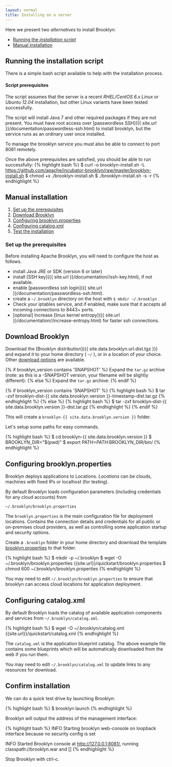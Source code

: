 ```yaml
---
layout: normal
title: Installing on a server
---
```

Here we present two *alternatives* to install Brooklyn:

- [Running the *installation script*](#script)
- [Manual installation](#manual)

## <a id="script"></a> Running the installation script
There is a simple bash script available to help with the installation process. 

#### Script prerequisites
The script assumes that the server is a recent *RHEL/CentOS 6.x Linux* or *Ubuntu 12.04* installation, but other Linux variants have been tested successfully.

The script will install Java 7 and other required packages if they are not present. You must have root access over [passwordless SSH]({{ site.url }}/documentation/passwordless-ssh.html) to install brooklyn, but the service runs as an ordinary user once installed. 

To manage the brooklyn service you must also be able to connect to port 8081 remotely.

Once the above prerequisites are satisfied, you should be able to run successfully:
{% highlight bash %}
$ curl -o brooklyn-install.sh -L https://github.com/apache/incubator-brooklyn/raw/master/brooklyn-install.sh
$ chmod +x ./brooklyn-install.sh
$ ./brooklyn-install.sh -s -r <your-server-ip>
{% endhighlight %}

## <a id="manual"></a> Manual installation

1. [Set up the prerequisites](#prerequisites)
1. [Download Brooklyn](#download)
1. [Configuring brooklyn.properties](#configuring-properties)
1. [Configuring catalog.xml](#configuring-catalog)
1. [Test the installation](#confirm)

### <a id="prerequisites"></a>Set up the prerequisites

Before installing Apache Brooklyn, you will need to configure the host as follows. 

* install Java JRE or SDK (version 6 or later)
* install [SSH key]({{ site.url }}/documentation//ssh-key.html), if not available.
* enable [passwordless ssh login]({{ site.url }}/documentation/passwordless-ssh.html).
* create a `~/.brooklyn` directory on the host with `$ mkdir ~/.brooklyn`
* Check your iptables service, and if enabled, make sure that it accepts all incoming connections to 8443+ ports.
* [optional] Increase [linux kernel entropy]({{ site.url }}/documentation//increase-entropy.html) for faster ssh connections.

## <a id="download"></a>Download Brooklyn

Download the [Brooklyn distribution]({{ site.data.brooklyn.url.dist.tgz }}) and expand it to your home directory ( `~/` ), or in a location of your choice. Other [download options]({{site.url}}/download.html) are available.

{% if brooklyn_version contains 'SNAPSHOT' %}
Expand the `tar.gz` archive (note: as this is a -SNAPSHOT version, your filename will be slightly different):
{% else %}
Expand the `tar.gz` archive:
{% endif %}

{% if brooklyn_version contains 'SNAPSHOT' %}
{% highlight bash %}
$ tar -zxf brooklyn-dist-{{ site.data.brooklyn.version }}-timestamp-dist.tar.gz
{% endhighlight %}
{% else %}
{% highlight bash %}
$ tar -zxf brooklyn-dist-{{ site.data.brooklyn.version }}-dist.tar.gz
{% endhighlight %}
{% endif %}

This will create a `brooklyn-{{ site.data.brooklyn.version }}` folder.

Let's setup some paths for easy commands.

{% highlight bash %}
$ cd brooklyn-{{ site.data.brooklyn.version }}
$ BROOKLYN_DIR="$(pwd)"
$ export PATH=$PATH:$BROOKLYN_DIR/bin/
{% endhighlight %}

## <a id="configuring-properties"></a>Configuring brooklyn.properties
Brooklyn deploys applications to Locations. *Locations* can be clouds, machines with fixed IPs or localhost (for testing).

By default Brooklyn loads configuration parameters (including credentials for any cloud accounts) from 

`~/.brooklyn/brooklyn.properties` 

The `brooklyn.properties` is the main configuration file for deployment locations. Contains the connection details and credentials for all public or on-premises cloud providers, as well as controlling some application startup and security options.

Create a `.brooklyn` folder in your home directory and download the template [brooklyn.properties](../quickstart/brooklyn.properties) to that folder.

{% highlight bash %}
$ mkdir -p ~/.brooklyn
$ wget -O ~/.brooklyn/brooklyn.properties {{site.url}}/quickstart/brooklyn.properties
$ chmod 600 ~/.brooklyn/brooklyn.properties
{% endhighlight %}

You may need to edit `~/.brooklyn/brooklyn.properties` to ensure that brooklyn can access cloud locations for application deployment.

## <a id="configuring-catalog"></a>Configuring catalog.xml
By default Brooklyn loads the catalog of available application components and services from 
`~/.brooklyn/catalog.xml`. 

{% highlight bash %}
$ wget -O ~/.brooklyn/catalog.xml {{site.url}}/quickstart/catalog.xml
{% endhighlight %}

The `catalog.xml` is the application blueprint catalog. The above example file contains some blueprints which will be automatically downloaded from the web if you run them.

You may need to edit `~/.brooklyn/catalog.xml` to update links to any resources for download.

## <a id="confirm"></a>Confirm installation
We can do a quick test drive by launching Brooklyn:

{% highlight bash %}
$ brooklyn launch
{% endhighlight %}

Brooklyn will output the address of the management interface:

{% highlight bash %}
INFO  Starting brooklyn web-console on loopback interface because no security config is set

INFO  Started Brooklyn console at http://127.0.0.1:8081/, running classpath://brooklyn.war and []
{% endhighlight %}

Stop Brooklyn with ctrl-c.
